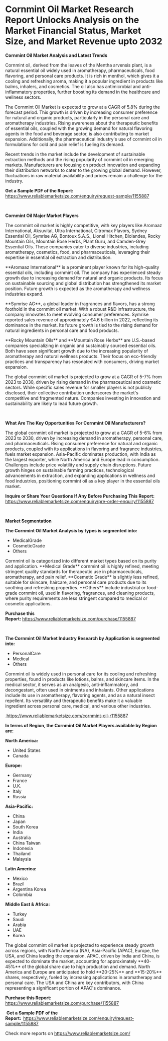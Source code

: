 <p><h1>Cornmint Oil Market Research Report Unlocks Analysis on the Market Financial Status, Market Size, and Market Revenue upto 2032</h1></p><p><strong>Cornmint Oil Market Analysis and Latest Trends</strong></p>
<p><p>Cornmint oil, derived from the leaves of the Mentha arvensis plant, is a natural essential oil widely used in aromatherapy, pharmaceuticals, food flavoring, and personal care products. It is rich in menthol, which gives it a cooling and refreshing aroma, making it a popular ingredient in products like balms, inhalers, and cosmetics. The oil also has antimicrobial and anti-inflammatory properties, further boosting its demand in the healthcare and wellness sectors.</p><p>The Cornmint Oil Market is expected to grow at a CAGR of 5.8% during the forecast period. This growth is driven by increasing consumer preference for natural and organic products, particularly in the personal care and aromatherapy industries. Rising awareness about the therapeutic benefits of essential oils, coupled with the growing demand for natural flavoring agents in the food and beverage sector, is also contributing to market expansion. Additionally, the pharmaceutical industry's use of cornmint oil in formulations for cold and pain relief is fueling its demand.</p><p>Recent trends in the market include the development of sustainable extraction methods and the rising popularity of cornmint oil in emerging markets. Manufacturers are focusing on product innovation and expanding their distribution networks to cater to the growing global demand. However, fluctuations in raw material availability and prices remain a challenge for the industry.</p></p>
<p><strong>Get a Sample PDF of the Report:&nbsp;</strong> <a href="https://www.reliablemarketsize.com/enquiry/request-sample/1155887?utm_campaign=2124&utm_medium=2&utm_source=Github&utm_content=ia&utm_term=25012025&utm_id=cornmint-oil">https://www.reliablemarketsize.com/enquiry/request-sample/1155887</a></p>
<p>&nbsp;</p>
<p><strong>Cornmint Oil Major Market Players</strong></p>
<p><p>The cornmint oil market is highly competitive, with key players like Aromaaz International, Aksuvital, Ultra International, Citromax Flavors, Sydney Essential Oil, Symrise AG, Bontoux S.A.S., Lionel Hitchen, Biolandes, Rocky Mountain Oils, Mountain Rose Herbs, Plant Guru, and Camden-Grey Essential Oils. These companies cater to diverse industries, including aromatherapy, cosmetics, food, and pharmaceuticals, leveraging their expertise in essential oil extraction and distribution.</p><p>**Aromaaz International** is a prominent player known for its high-quality essential oils, including cornmint oil. The company has experienced steady growth due to increasing demand for natural and organic products. Its focus on sustainable sourcing and global distribution has strengthened its market position. Future growth is expected as the aromatherapy and wellness industries expand.</p><p>**Symrise AG**, a global leader in fragrances and flavors, has a strong foothold in the cornmint oil market. With a robust R&D infrastructure, the company innovates to meet evolving consumer preferences. Symrise reported sales revenue of approximately €4.6 billion in 2022, reflecting its dominance in the market. Its future growth is tied to the rising demand for natural ingredients in personal care and food products.</p><p>**Rocky Mountain Oils** and **Mountain Rose Herbs** are U.S.-based companies specializing in organic and sustainably sourced essential oils. Both have seen significant growth due to the increasing popularity of aromatherapy and natural wellness products. Their focus on eco-friendly practices and transparency has resonated with consumers, driving market expansion.</p><p>The global cornmint oil market is projected to grow at a CAGR of 5-7% from 2023 to 2030, driven by rising demand in the pharmaceutical and cosmetic sectors. While specific sales revenue for smaller players is not publicly disclosed, their collective contribution underscores the market's competitive and fragmented nature. Companies investing in innovation and sustainability are likely to lead future growth.</p></p>
<p>&nbsp;</p>
<p><strong>What Are The Key Opportunities For Cornmint Oil Manufacturers?</strong></p>
<p><p>The global cornmint oil market is projected to grow at a CAGR of 5-6% from 2023 to 2030, driven by increasing demand in aromatherapy, personal care, and pharmaceuticals. Rising consumer preference for natural and organic products, coupled with its applications in flavoring and fragrance industries, fuels market expansion. Asia-Pacific dominates production, with India as the largest exporter, while North America and Europe lead in consumption. Challenges include price volatility and supply chain disruptions. Future growth hinges on sustainable farming practices, technological advancements in extraction, and expanding applications in wellness and food industries, positioning cornmint oil as a key player in the essential oils market.</p></p>
<p><strong>Inquire or Share Your Questions If Any Before Purchasing This Report:</strong> <a href="https://www.reliablemarketsize.com/enquiry/pre-order-enquiry/1155887?utm_campaign=2124&utm_medium=2&utm_source=Github&utm_content=ia&utm_term=25012025&utm_id=cornmint-oil">https://www.reliablemarketsize.com/enquiry/pre-order-enquiry/1155887</a></p>
<p>&nbsp;</p>
<p><strong>Market Segmentation</strong></p>
<p><strong>The Cornmint Oil Market Analysis by types is segmented into:</strong></p>
<p><ul><li>MedicalGrade</li><li>CosmeticGrade</li><li>Others</li></ul></p>
<p><p>Cornmint oil is categorized into different market types based on its purity and application. **Medical Grade** cornmint oil is highly refined, meeting stringent quality standards for therapeutic use in pharmaceuticals, aromatherapy, and pain relief. **Cosmetic Grade** is slightly less refined, suitable for skincare, haircare, and personal care products due to its soothing and refreshing properties. **Others** include industrial or food-grade cornmint oil, used in flavoring, fragrances, and cleaning products, where purity requirements are less stringent compared to medical or cosmetic applications.</p></p>
<p><strong>Purchase this Report:&nbsp;</strong><a href="https://www.reliablemarketsize.com/purchase/1155887?utm_campaign=2124&utm_medium=2&utm_source=Github&utm_content=ia&utm_term=25012025&utm_id=cornmint-oil">https://www.reliablemarketsize.com/purchase/1155887</a></p>
<p>&nbsp;</p>
<p><strong>The Cornmint Oil Market Industry Research by Application is segmented into:</strong></p>
<p><ul><li>PersonalCare</li><li>Medical</li><li>Others</li></ul></p>
<p><p>Cornmint oil is widely used in personal care for its cooling and refreshing properties, found in products like lotions, balms, and skincare items. In the medical sector, it serves as an analgesic, anti-inflammatory, and decongestant, often used in ointments and inhalants. Other applications include its use in aromatherapy, flavoring agents, and as a natural insect repellent. Its versatility and therapeutic benefits make it a valuable ingredient across personal care, medical, and various other industries.</p></p>
<p><a href="https://www.reliablemarketsize.com/cornmint-oil-r1155887?utm_campaign=2124&utm_medium=2&utm_source=Github&utm_content=ia&utm_term=25012025&utm_id=cornmint-oil">&nbsp;https://www.reliablemarketsize.com/cornmint-oil-r1155887</a></p>
<p><strong>In terms of Region, the Cornmint Oil Market Players available by Region are:</strong></p>
<p>
    <p> <strong> North America: </strong>
        <ul>
            <li>United States</li>
            <li>Canada</li>
        </ul>
        </p> 
    <p> <strong> Europe: </strong>
        <ul>
            <li>Germany</li>
            <li>France</li>
            <li>U.K.</li>
            <li>Italy</li>
            <li>Russia</li>
        </ul>
        </p> 
    <p> <strong> Asia-Pacific: </strong>
        <ul>
            <li>China</li>
            <li>Japan</li>
            <li>South Korea</li>
            <li>India</li>
            <li>Australia</li>
            <li>China Taiwan</li>
            <li>Indonesia</li>
            <li>Thailand</li>
            <li>Malaysia</li>
        </ul>
        </p> 
    <p> <strong> Latin America: </strong>
        <ul>
            <li>Mexico</li>
            <li>Brazil</li>
            <li>Argentina Korea</li>
            <li>Colombia</li>
        </ul>
        </p> 
    <p> <strong> Middle East & Africa: </strong>
        <ul>
            <li>Turkey</li>
            <li>Saudi</li>
            <li>Arabia</li>
            <li>UAE</li>
            <li>Korea</li>
        </ul>
    </p>
    </p>
<p><p>The global cornmint oil market is projected to experience steady growth across regions, with North America (NA), Asia-Pacific (APAC), Europe, the USA, and China leading the expansion. APAC, driven by India and China, is expected to dominate the market, accounting for approximately **40-45%** of the global share due to high production and demand. North America and Europe are anticipated to hold **20-25%** and **15-20%** shares, respectively, fueled by increasing applications in aromatherapy and personal care. The USA and China are key contributors, with China representing a significant portion of APAC's dominance.</p></p>
<p><strong>Purchase this Report: </strong><a href="https://www.reliablemarketsize.com/purchase/1155887?utm_campaign=2124&utm_medium=2&utm_source=Github&utm_content=ia&utm_term=25012025&utm_id=cornmint-oil">https://www.reliablemarketsize.com/purchase/1155887</a></p>
<p>&nbsp;<strong>Get a Sample PDF of the Report:&nbsp;&nbsp;</strong><a href="https://www.reliablemarketsize.com/enquiry/request-sample/1155887?utm_campaign=2124&utm_medium=2&utm_source=Github&utm_content=ia&utm_term=25012025&utm_id=cornmint-oil">https://www.reliablemarketsize.com/enquiry/request-sample/1155887</a></p>
<p><strong></strong></p>
<p>Check more reports on <a href="https://www.reliablemarketsize.com/?utm_campaign=2124&utm_medium=2&utm_source=Github&utm_content=ia&utm_term=25012025&utm_id=cornmint-oil">https://www.reliablemarketsize.com/</a></p>